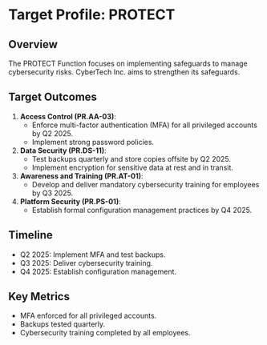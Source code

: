 # Target Profile: PROTECT

## Overview
The PROTECT Function focuses on implementing safeguards to manage cybersecurity risks. CyberTech Inc. aims to strengthen its safeguards.

## Target Outcomes
1. **Access Control (PR.AA-03)**:
   - Enforce multi-factor authentication (MFA) for all privileged accounts by Q2 2025.
   - Implement strong password policies.
2. **Data Security (PR.DS-11)**:
   - Test backups quarterly and store copies offsite by Q2 2025.
   - Implement encryption for sensitive data at rest and in transit.
3. **Awareness and Training (PR.AT-01)**:
   - Develop and deliver mandatory cybersecurity training for employees by Q3 2025.
4. **Platform Security (PR.PS-01)**:
   - Establish formal configuration management practices by Q4 2025.

## Timeline
- Q2 2025: Implement MFA and test backups.
- Q3 2025: Deliver cybersecurity training.
- Q4 2025: Establish configuration management.

## Key Metrics
- MFA enforced for all privileged accounts.
- Backups tested quarterly.
- Cybersecurity training completed by all employees.
